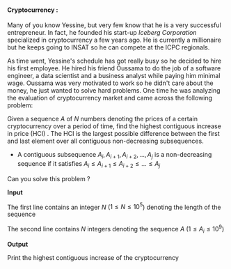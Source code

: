 #### Cryptocurrency :

Many of you know Yessine, but very few know that he is a very successful entrepreneur. In fact, he founded his start-up *Iceberg Corporation* specialized in cryptocurrency a few years ago. He is currently a millionaire but he keeps going to INSAT so he can compete at the ICPC regionals.

As time went, Yessine's schedule has got really busy so he decided to hire his first employee. He hired his friend Oussama to do the job of a software engineer, a data scientist and a business analyst while paying him minimal wage. Oussama was very motivated to work so he didn't care about the money, he just wanted to solve hard problems. One time he was analyzing the evaluation of cryptocurrency market and came across the following problem:

Given a sequence $A$ of $N$ numbers denoting the prices of a certain cryptocurrency over a period of time, find the highest contiguous increase in price (HCI) . The HCI is the largest possible difference between the first and last element over all contiguous non-decreasing subsequences.

* A contiguous subsequence $A_{i}, A_{i+1},A_{i+2},\dots,A_j$ is a non-decreasing sequence if it satisfies $A_i \le A_{i+1} \le A_{i+2} \le ... \le A_j$

Can you solve this problem ?

**Input**

The first line contains an integer $N$ ($1\le N \le10^5$)  denoting the length of the sequence

The second line contains $N$ integers denoting the sequence $A$ ($1 \le A_i \le 10^9)$

**Output**

Print the highest contiguous increase of the cryptocurrency



